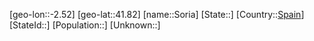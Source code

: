 ﻿---
location: [41.82,-2.52]
type: City
tags:
- geo/City


SpocWebEntityId: 34375
isDeleted: false
confidential: public

---
[geo-lon::-2.52]
[geo-lat::41.82]
[name::Soria]
[State::]
[Country::[Spain](geo/Continent/Europe/Spain.md)]
[StateId::]
[Population::]
[Unknown::]

